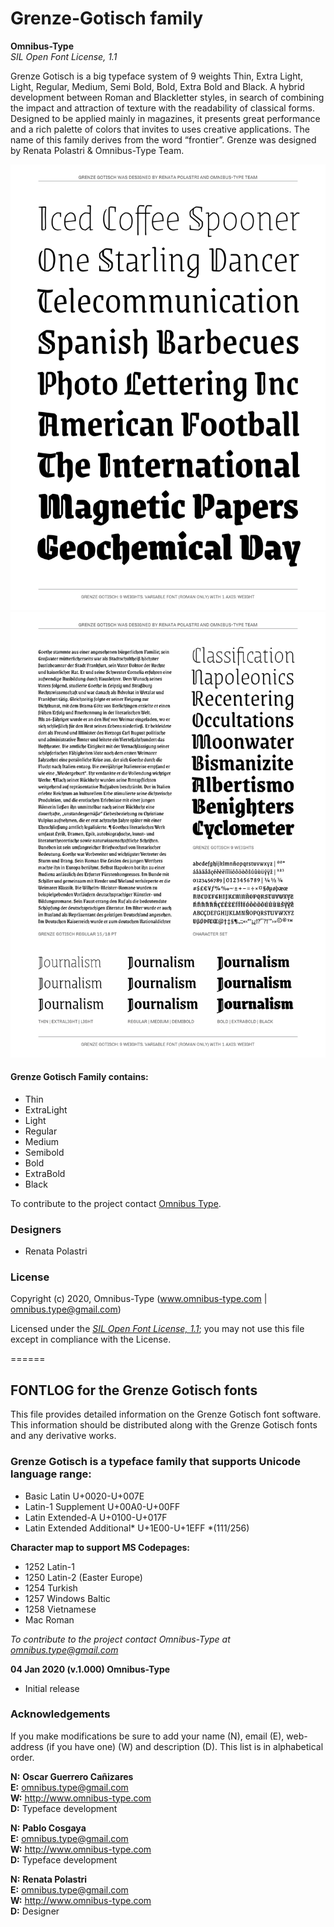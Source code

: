# Grenze-Gotisch  family

**Omnibus-Type**  
*SIL Open Font License, 1.1*

Grenze Gotisch is a big typeface system of 9 weights Thin, Extra Light, Light, Regular, Medium, Semi Bold, Bold, Extra Bold and Black. A hybrid development between Roman and Blackletter styles, in search of combining the impact and attraction of texture with the readability of classical forms. Designed to be applied mainly in magazines, it presents great performance and a rich palette of colors that invites to uses creative applications. The name of this family derives from the word “frontier”. Grenze was designed by Renata Polastri & Omnibus-Type Team. 


![Sample of Grenze-Gotisch Family.](GrenzeGotisch-01.png "Grenze Gotisch Family")
![Sample of Grenze-Gotisch Family.](GrenzeGotisch-02.png "Grenze Gotisch Family")

#### Grenze Gotisch Family contains:

* Thin
* ExtraLight
* Light
* Regular
* Medium
* Semibold
* Bold
* ExtraBold
* Black

To contribute to the project contact [Omnibus Type](http://omnibus-type.com/).

### Designers

* Renata Polastri

### License

Copyright (c) 2020, Omnibus-Type (www.omnibus-type.com | omnibus.type@gmail.com)

Licensed under the [*SIL Open Font License, 1.1*](http://scripts.sil.org/OFL); you may not use this file except in compliance with the License.

======
## FONTLOG for the Grenze Gotisch fonts

This file provides detailed information on the Grenze Gotisch font software.  
This information should be distributed along with the Grenze Gotisch fonts and any derivative works.

### Grenze Gotisch is a typeface family that supports Unicode language range: 

* Basic Latin 					U+0020-U+007E
* Latin-1 Supplement 			U+00A0-U+00FF
* Latin Extended-A 				U+0100-U+017F
* Latin Extended Additional*	U+1E00-U+1EFF *(111/256)

**Character map to support MS Codepages:**
* 1252 Latin-1
* 1250 Latin-2 (Easter Europe)
* 1254 Turkish
* 1257 Windows Baltic
* 1258 Vietnamese
* Mac Roman

*To contribute to the project contact Omnibus-Type at omnibus.type@gmail.com*

**04 Jan 2020 (v.1.000) Omnibus-Type**  
- Initial release

### Acknowledgements

If you make modifications be sure to add your name (N), email (E), web-address
(if you have one) (W) and description (D). This list is in alphabetical order.

**N:** **Oscar Guerrero Cañizares**  
**E:** omnibus.type@gmail.com  
**W:** http://www.omnibus-type.com  
**D:** Typeface development

**N:** **Pablo Cosgaya**  
**E:** omnibus.type@gmail.com  
**W:** http://www.omnibus-type.com  
**D:** Typeface development

**N:** **Renata Polastri**  
**E:** omnibus.type@gmail.com  
**W:** http://www.omnibus-type.com  
**D:** Designer
